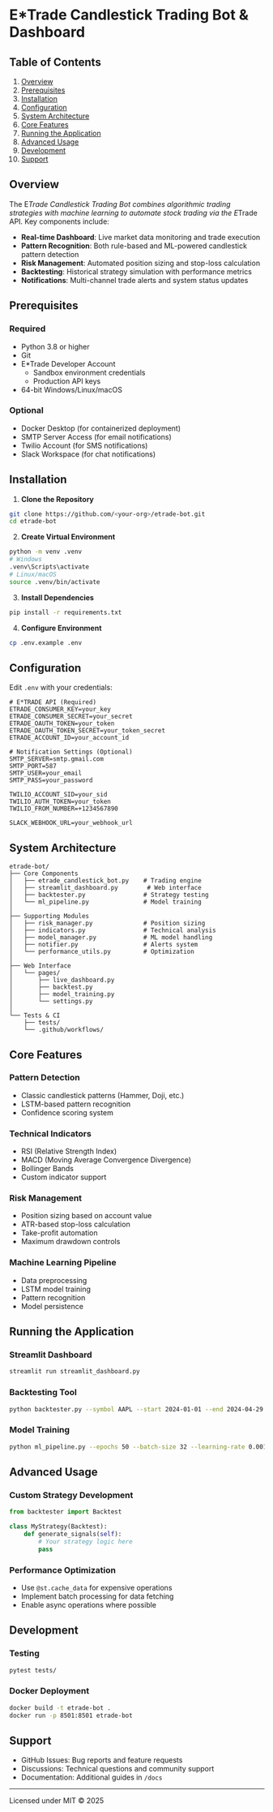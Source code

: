 # E*Trade Candlestick Trading Bot & Dashboard

## Table of Contents
1. [Overview](#overview)
2. [Prerequisites](#prerequisites)
3. [Installation](#installation)
4. [Configuration](#configuration)
5. [System Architecture](#system-architecture)
6. [Core Features](#core-features)
7. [Running the Application](#running-the-application)
8. [Advanced Usage](#advanced-usage)
9. [Development](#development)
10. [Support](#support)

## Overview

The E*Trade Candlestick Trading Bot combines algorithmic trading strategies with machine learning to automate stock trading via the E*Trade API. Key components include:

- **Real-time Dashboard**: Live market data monitoring and trade execution
- **Pattern Recognition**: Both rule-based and ML-powered candlestick pattern detection
- **Risk Management**: Automated position sizing and stop-loss calculation
- **Backtesting**: Historical strategy simulation with performance metrics
- **Notifications**: Multi-channel trade alerts and system status updates

## Prerequisites

### Required
- Python 3.8 or higher
- Git
- E*Trade Developer Account
  - Sandbox environment credentials
  - Production API keys
- 64-bit Windows/Linux/macOS

### Optional
- Docker Desktop (for containerized deployment)
- SMTP Server Access (for email notifications)
- Twilio Account (for SMS notifications)
- Slack Workspace (for chat notifications)

## Installation

1. **Clone the Repository**
```bash
git clone https://github.com/<your-org>/etrade-bot.git
cd etrade-bot
```

2. **Create Virtual Environment**
```bash
python -m venv .venv
# Windows
.venv\Scripts\activate
# Linux/macOS
source .venv/bin/activate
```

3. **Install Dependencies**
```bash
pip install -r requirements.txt
```

4. **Configure Environment**
```bash
cp .env.example .env
```

## Configuration

Edit `.env` with your credentials:

```plaintext
# E*TRADE API (Required)
ETRADE_CONSUMER_KEY=your_key
ETRADE_CONSUMER_SECRET=your_secret
ETRADE_OAUTH_TOKEN=your_token
ETRADE_OAUTH_TOKEN_SECRET=your_token_secret
ETRADE_ACCOUNT_ID=your_account_id

# Notification Settings (Optional)
SMTP_SERVER=smtp.gmail.com
SMTP_PORT=587
SMTP_USER=your_email
SMTP_PASS=your_password

TWILIO_ACCOUNT_SID=your_sid
TWILIO_AUTH_TOKEN=your_token
TWILIO_FROM_NUMBER=+1234567890

SLACK_WEBHOOK_URL=your_webhook_url
```

## System Architecture

```
etrade-bot/
├── Core Components
│   ├── etrade_candlestick_bot.py    # Trading engine
│   ├── streamlit_dashboard.py        # Web interface
│   ├── backtester.py                # Strategy testing
│   └── ml_pipeline.py               # Model training
│
├── Supporting Modules
│   ├── risk_manager.py              # Position sizing
│   ├── indicators.py                # Technical analysis
│   ├── model_manager.py             # ML model handling
│   ├── notifier.py                  # Alerts system
│   └── performance_utils.py         # Optimization
│
├── Web Interface
│   └── pages/
│       ├── live_dashboard.py
│       ├── backtest.py
│       ├── model_training.py
│       └── settings.py
│
└── Tests & CI
    ├── tests/
    └── .github/workflows/
```

## Core Features

### Pattern Detection
- Classic candlestick patterns (Hammer, Doji, etc.)
- LSTM-based pattern recognition
- Confidence scoring system

### Technical Indicators
- RSI (Relative Strength Index)
- MACD (Moving Average Convergence Divergence)
- Bollinger Bands
- Custom indicator support

### Risk Management
- Position sizing based on account value
- ATR-based stop-loss calculation
- Take-profit automation
- Maximum drawdown controls

### Machine Learning Pipeline
- Data preprocessing
- LSTM model training
- Pattern recognition
- Model persistence

## Running the Application

### Streamlit Dashboard
```bash
streamlit run streamlit_dashboard.py
```

### Backtesting Tool
```bash
python backtester.py --symbol AAPL --start 2024-01-01 --end 2024-04-29 --strategy lstm
```

### Model Training
```bash
python ml_pipeline.py --epochs 50 --batch-size 32 --learning-rate 0.001
```

## Advanced Usage

### Custom Strategy Development
```python
from backtester import Backtest

class MyStrategy(Backtest):
    def generate_signals(self):
        # Your strategy logic here
        pass
```

### Performance Optimization
- Use `@st.cache_data` for expensive operations
- Implement batch processing for data fetching
- Enable async operations where possible

## Development

### Testing
```bash
pytest tests/
```

### Docker Deployment
```bash
docker build -t etrade-bot .
docker run -p 8501:8501 etrade-bot
```

## Support

- GitHub Issues: Bug reports and feature requests
- Discussions: Technical questions and community support
- Documentation: Additional guides in `/docs`

---
Licensed under MIT © 2025